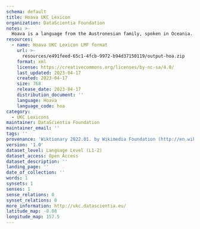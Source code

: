 ```yaml
---
schema: default
title: Hoava UKC Lexicon
organization: DataScientia Foundation
notes: >-
  Hoava is a language from the Austronesian family, spoken in Oceania. The UKC Lexicon of Hoava is represented as a lexico-semantic network. It consists of words, word senses, synsets, as well as sense-level and synset-level relationships.
resources:
  - name: Hoava UKC Lexicon LMF format
    url: >-
      resources/e491feed-65c1-4fcb-9972-b94d37150119/output-hoa.zip
    format: xml
    license: https://creativecommons.org/licenses/by-nc-sa/4.0/
    last_updated: 2023-04-17
    created: 2023-04-17
    size: 768
    release_date: 2023-04-17
    distribution_document: ''
    language: Hoava
    language_code: hoa
category:
  - UKC Lexicons
maintainer: DataScientia Foundation
maintainer_email: ''
tags: ''
provenance: 'Wiktionary 2022.01. by Wikimedia Foundation (http://en.wiktionary.org); Princeton WordNet 2.1 by Princeton University (https://wordnet.princeton.edu)'
version: '1.0'
dataset_level: Language Level (L1-2)
dataset_access: Open Access
dataset_description: ''
landing_page: ''
date_of_collection: ''
words: 1
synsets: 1
senses: 1
sense_relations: 0
synset_relations: 0
more_information: http://ukc.datascientia.eu/
latitude_map: -8.08
longitude_map: 157.5
---
```

